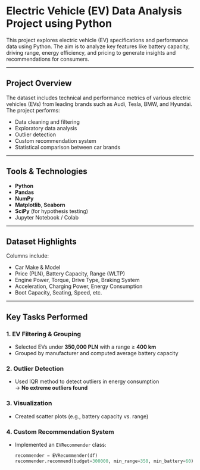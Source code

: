 #  Electric Vehicle (EV) Data Analysis Project using Python

This project explores electric vehicle (EV) specifications and performance data using Python. The aim is to analyze key features like battery capacity, driving range, energy efficiency, and pricing to generate insights and recommendations for consumers.

---

##  Project Overview

The dataset includes technical and performance metrics of various electric vehicles (EVs) from leading brands such as Audi, Tesla, BMW, and Hyundai. The project performs:

- Data cleaning and filtering
- Exploratory data analysis
- Outlier detection
- Custom recommendation system
- Statistical comparison between car brands

---

##  Tools & Technologies

- **Python**
- **Pandas**
- **NumPy**
- **Matplotlib**, **Seaborn**
- **SciPy** (for hypothesis testing)
- Jupyter Notebook / Colab

---

##  Dataset Highlights

Columns include:

- Car Make & Model
- Price (PLN), Battery Capacity, Range (WLTP)
- Engine Power, Torque, Drive Type, Braking System
- Acceleration, Charging Power, Energy Consumption
- Boot Capacity, Seating, Speed, etc.

---

##  Key Tasks Performed

### 1. EV Filtering & Grouping
- Selected EVs under **350,000 PLN** with a range ≥ **400 km**
- Grouped by manufacturer and computed average battery capacity

### 2. Outlier Detection
- Used IQR method to detect outliers in energy consumption  
→ **No extreme outliers found**

### 3. Visualization
- Created scatter plots (e.g., battery capacity vs. range)

### 4. Custom Recommendation System
- Implemented an `EVRecommender` class:
  ```python
  recommender = EVRecommender(df)
  recommender.recommend(budget=300000, min_range=350, min_battery=60)
